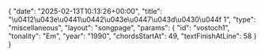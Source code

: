{
    "date": "2025-02-13T10:13:26+00:00",
    "title": "\u0412\u043e\u0441\u0442\u043e\u0447\u043d\u0430\u044f 1",
    "type": "miscellaneous",
    "layout": "songpage",
    "params": {
        "id": "vostoch1",
        "tonality": "Em",
        "year": "1990",
        "chordsStartAt": 49,
        "textFinishAtLine": 58
    }
}